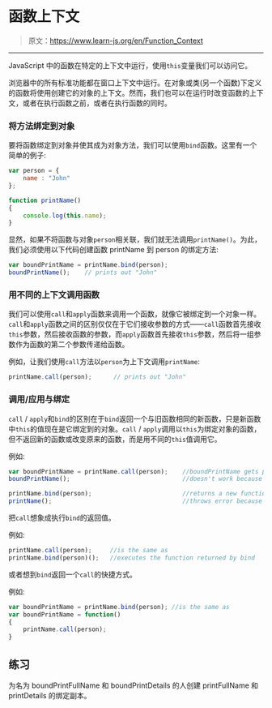 # 函数上下文

> 原文：<https://www.learn-js.org/en/Function_Context>

* * *

JavaScript 中的函数在特定的上下文中运行，使用`this`变量我们可以访问它。

浏览器中的所有标准功能都在窗口上下文中运行。在对象或类(另一个函数)下定义的函数将使用创建它的对象的上下文。然而，我们也可以在运行时改变函数的上下文，或者在执行函数之前，或者在执行函数的同时。

### 将方法绑定到对象

要将函数绑定到对象并使其成为对象方法，我们可以使用`bind`函数。这里有一个简单的例子:

```js
var person = {
    name : "John"
};

function printName()
{
    console.log(this.name);
} 
```

显然，如果不将函数与对象`person`相关联，我们就无法调用`printName()`。为此，我们必须使用以下代码创建函数 printName 到 person 的绑定方法:

```js
var boundPrintName = printName.bind(person);
boundPrintName();    // prints out "John" 
```

### 用不同的上下文调用函数

我们可以使用`call`和`apply`函数来调用一个函数，就像它被绑定到一个对象一样。`call`和`apply`函数之间的区别仅仅在于它们接收参数的方式——`call`函数首先接收`this`参数，然后接收函数的参数，而`apply`函数首先接收`this`参数，然后将一组参数作为函数的第二个参数传递给函数。

例如，让我们使用`call`方法以`person`为上下文调用`printName`:

```js
printName.call(person);      // prints out "John" 
```

### 调用/应用与绑定

`call` / `apply`和`bind`的区别在于`bind`返回一个与旧函数相同的新函数，只是新函数中`this`的值现在是它绑定到的对象。`call` / `apply`调用以`this`为绑定对象的函数，但不返回新的函数或改变原来的函数，而是用不同的`this`值调用它。

例如:

```js
var boundPrintName = printName.call(person);    //boundPrintName gets printName's return value (null)
boundPrintName();                               //doesn't work because it's not a function, it's null

printName.bind(person);                         //returns a new function, but nothing is using it so it's useless
printName();                                    //throws error because this.name is not defined 
```

把`call`想象成执行`bind`的返回值。

例如:

```js
printName.call(person);     //is the same as
printName.bind(person)();   //executes the function returned by bind 
```

或者想到`bind`返回一个`call`的快捷方式。

例如:

```js
var boundPrintName = printName.bind(person); //is the same as
var boundPrintName = function()
{
    printName.call(person);
} 
```

## 练习

为名为 boundPrintFullName 和 boundPrintDetails 的人创建 printFullName 和 printDetails 的绑定副本。